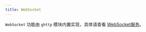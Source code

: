 ```yaml
---
title: WebSocket
---
```


`WebSocket` 功能由 `ghttp` 模块内置实现，具体请查看 [WebSocket服务](/docs/WEB服务开发/高级特性/WebSocket服务)。